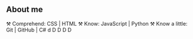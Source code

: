 ## About me

⚒️ Comprehend: CSS | HTML
⚒️ Know: JavaScript | Python
⚒️ Know a little: Git | GitHub | C#
d
D
D
D
D
